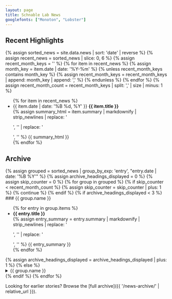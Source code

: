 ```yaml
---
layout: page
title: Schnable Lab News
googlefonts: ["Monoton", "Lobster"]
---
```


## Recent Highlights

{% assign sorted_news = site.data.news | sort: 'date' | reverse %}
{% assign recent_news = sorted_news | slice: 0, 6 %}
{% assign recent_month_keys = '' %}
{% for item in recent_news %}
  {% assign month_key = item.date | date: '%Y-%m' %}
  {% unless recent_month_keys contains month_key %}
    {% assign recent_month_keys = recent_month_keys | append: month_key | append: ',' %}
  {% endunless %}
{% endfor %}
{% assign recent_month_count = recent_month_keys | split: ',' | size | minus: 1 %}
<ul class="news-list">
{% for item in recent_news %}
  <li class="news-list__item">
    <time datetime="{{ item.date | date: '%Y-%m-%d' }}">{{ item.date | date: '%B %d, %Y' }}</time>
    <strong>{{ item.title }}</strong><br />
    {% assign summary_html = item.summary | markdownify | strip_newlines | replace: '<p>', '' | replace: '</p>', '' %}
    {{ summary_html }}
  </li>
{% endfor %}
</ul>

## Archive

<div class="news-archive">
{% assign grouped = sorted_news | group_by_exp: 'entry', "entry.date | date: '%B %Y'" %}
{% assign archive_headings_displayed = 0 %}
{% assign skip_counter = 0 %}
{% for group in grouped %}
  {% if skip_counter < recent_month_count %}
    {% assign skip_counter = skip_counter | plus: 1 %}
    {% continue %}
  {% endif %}
  {% if archive_headings_displayed < 3 %}
### {{ group.name }}
  <ul class="news-list">
  {% for entry in group.items %}
      <li class="news-list__item">
        <strong>{{ entry.title }}</strong><br />
        {% assign entry_summary = entry.summary | markdownify | strip_newlines | replace: '<p>', '' | replace: '</p>', '' %}
        {{ entry_summary }}
      </li>
    {% endfor %}
    </ul>
  {% assign archive_headings_displayed = archive_headings_displayed | plus: 1 %}
  {% else %}
  <details>
    <summary>{{ group.name }}</summary>
    <ul class="news-list">
    {% for entry in group.items %}
      <li class="news-list__item">
        <strong>{{ entry.title }}</strong><br />
        {% assign entry_summary = entry.summary | markdownify | strip_newlines | replace: '<p>', '' | replace: '</p>', '' %}
        {{ entry_summary }}
      </li>
    {% endfor %}
    </ul>
  </details>
  {% endif %}
{% endfor %}
</div>

Looking for earlier stories? Browse the [full archive]({{ '/news-archive/' | relative_url }}).
